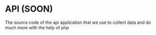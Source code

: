 # API (SOON)
The source code of the api application that we use to collect data and do much more with the help of php